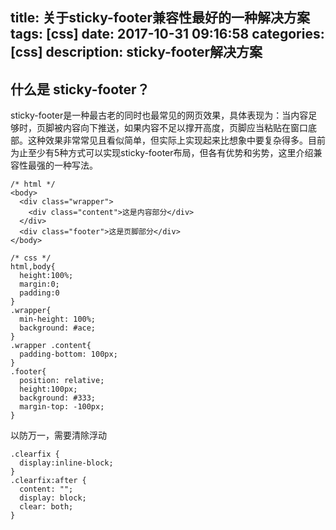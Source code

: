title: 关于sticky-footer兼容性最好的一种解决方案
tags: [css]
date: 2017-10-31 09:16:58
categories: [css]
description: sticky-footer解决方案
---
## 什么是 sticky-footer？
sticky-footer是一种最古老的同时也最常见的网页效果，具体表现为：当内容足够时，页脚被内容向下推送，如果内容不足以撑开高度，页脚应当粘贴在窗口底部。这种效果非常常见且看似简单，但实际上实现起来比想象中要复杂得多。目前为止至少有5种方式可以实现sticky-footer布局，但各有优势和劣势，这里介绍兼容性最强的一种写法。
```
/* html */
<body>
  <div class="wrapper">
    <div class="content">这是内容部分</div>
  </div>
  <div class="footer">这是页脚部分</div>
</body>

/* css */
html,body{
  height:100%;
  margin:0;
  padding:0
}
.wrapper{
  min-height: 100%;
  background: #ace;
}
.wrapper .content{
  padding-bottom: 100px;
}
.footer{
  position: relative;
  height:100px;
  background: #333;
  margin-top: -100px;
}
```
以防万一，需要清除浮动
```
.clearfix {
  display:inline-block;
}
.clearfix:after {
  content: "";
  display: block;
  clear: both;
}
```

